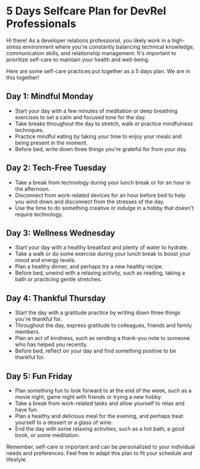 # 5 Days Selfcare Plan for DevRel Professionals

Hi there! As a developer relations professional, you likely work in a high-stress environment where you're constantly balancing technical knowledge, communication skills, and relationship management. It's important to prioritize self-care to maintain your health and well-being. 

Here are some self-care practices put together as a 5 days plan. We are in this together!

## Day 1: Mindful Monday

- Start your day with a few minutes of meditation or deep breathing exercises to set a calm and focused tone for the day.
- Take breaks throughout the day to stretch, walk or practice mindfulness techniques.
- Practice mindful eating by taking your time to enjoy your meals and being present in the moment.
- Before bed, write down three things you're grateful for from your day.

## Day 2: Tech-Free Tuesday

- Take a break from technology during your lunch break or for an hour in the afternoon.
- Disconnect from work-related devices for an hour before bed to help you wind down and disconnect from the stresses of the day.
- Use the time to do something creative or indulge in a hobby that doesn't require technology.

## Day 3: Wellness Wednesday

- Start your day with a healthy breakfast and plenty of water to hydrate.
- Take a walk or do some exercise during your lunch break to boost your mood and energy levels.
- Plan a healthy dinner, and perhaps try a new healthy recipe.
- Before bed, unwind with a relaxing activity, such as reading, taking a bath or practicing gentle stretches.

## Day 4: Thankful Thursday

- Start the day with a gratitude practice by writing down three things you're thankful for.
- Throughout the day, express gratitude to colleagues, friends and family members.
- Plan an act of kindness, such as sending a thank-you note to someone who has helped you recently.
- Before bed, reflect on your day and find something positive to be thankful for.

## Day 5: Fun Friday

- Plan something fun to look forward to at the end of the week, such as a movie night, game night with friends or trying a new hobby.
- Take a break from work-related tasks and allow yourself to relax and have fun.
- Plan a healthy and delicious meal for the evening, and perhaps treat yourself to a dessert or a glass of wine.
- End the day with some relaxing activities, such as a hot bath, a good book, or some meditation.

Remember, self-care is important and can be personalized to your individual needs and preferences. Feel free to adapt this plan to fit your schedule and lifestyle.
